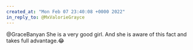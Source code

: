```yaml
---
created_at: "Mon Feb 07 23:40:08 +0000 2022"
in_reply_to: @MxValorieGrayce
---
```


@GraceBanyan She is a very good girl. And she is aware of this fact and takes full advantage.😂